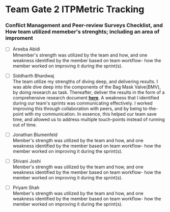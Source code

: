 # Team Gate 2 ITPMetric Tracking

### Conflict Management and Peer-review Surveys Checklist, and How team utilized memeber's strenghts; including an area of improment
* [ ] Areeba Abidi \
Mmember's strength was utilized by the team and how, and one weakness identified by the member based on team workflow- how the member worked on improving it during the sprint(s).

* [ ] Siddharth Bhardwaj \
 The team utilize my strengths of diving deep, and delivering results. I was able dive deep into the components of the Bag Mask Valve(BMV), by doing research as task. Thereafter, deliver the results in the form of a comprehensive research document ****[here](https://drive.google.com/file/d/1fbR2aad2eUqU_aILc2vjHCjWiD7Ffg1f/view?usp=sharing)****. A weakness that I identified during our team's sprints was communicating effectively. I worked improving this through collaboration with peers, and by being to-the-point with my communication. In essence, this helped our team save time, and allowed us to address multiple touch-points instead of running out of time.  

* [ ] Jonathan Blumenfeld \
Member's strength was utilized by the team and how, and one weakness identified by the member based on team workflow- how the member worked on improving it during the sprint(s).

* [ ] Shivani Joshi \
Member's strength was utilized by the team and how, and one weakness identified by the member based on team workflow- how the member worked on improving it during the sprint(s).

* [ ] Priyam Shah \
Member's strength was utilized by the team and how, and one weakness identified by the member based on team workflow- how the member worked on improving it during the sprint(s).
